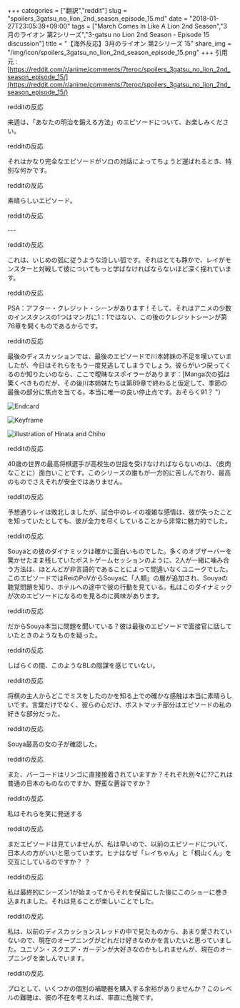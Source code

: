 +++
categories = ["翻訳","reddit"]
slug = "spoilers_3gatsu_no_lion_2nd_season_episode_15.md"
date = "2018-01-27T23:05:39+09:00"
tags = ["March Comes In Like A Lion 2nd Season","3月のライオン 第2シリーズ","3-gatsu no Lion 2nd Season - Episode 15 discussion"]
title = "【海外反応】3月のライオン 第2シリーズ 15"
share_img = "/img/icon/spoilers_3gatsu_no_lion_2nd_season_episode_15.png"
+++
引用元 : [https://reddit.com/r/anime/comments/7teroc/spoilers_3gatsu_no_lion_2nd_season_episode_15/](https://reddit.com/r/anime/comments/7teroc/spoilers_3gatsu_no_lion_2nd_season_episode_15/)

<p><span class="reddit-comment">redditの反応</span></p>来週は、「あなたの明治を鍛える方法」のエピソードについて、お楽しみください。

<p><span class="reddit-comment">redditの反応</span></p>それはかなり完全なエピソードがソロの対話によってちょうど運ばれるとき、特別な何かです。

<p><span class="reddit-comment">redditの反応</span></p>素晴らしいエピソード。

<p><span class="reddit-comment">redditの反応</span></p>---

<p><span class="reddit-comment">redditの反応</span></p>これは、いじめの弧に従うような涼しい弧です。それはとても静かで、レイがモンスターと対戦して彼についてもっと学ばなければならないほど深く揺れています。

<p><span class="reddit-comment">redditの反応</span></p>PSA：アフター・クレジット・シーンがあります！そして、それはアニメの少数のインスタンスの1つはマンガに1：1ではない、この後のクレジットシーンが第76章を開くものであるからです。

<p><span class="reddit-comment">redditの反応</span></p>最後のディスカッションでは、最後のエピソードで川本姉妹の不足を嘆いていましたが、今日はそれらをもう一度見逃してしまうでしょう。彼らがいつ戻ってくるのか知りたいのなら、ここで曖昧なスポイラーがあります：[Manga次の弧は驚くべきものだが、その後川本姉妹たちは第89章で終わると仮定して、季節の最後の部分に焦点を当てる。本当に唯一の良い停止点です。おそらく91？ "）

![Endcard](http://3lion-anime.com/assets/img/special/endcard/edcard37.jpg)

![Keyframe](https://pbs.twimg.com/media/DUjdh6fU0AA1VNU.jpg)

![illustration of Hinata and Chiho](https://i.imgur.com/6w9XoP7.png)

<p><span class="reddit-comment">redditの反応</span></p>40歳の世界の最高将棋選手が高校生の世話を受けなければならないのは、（皮肉なことに）面白いことです。このシリーズの誰もが一方的に苦しんでおり、最高のものでさえそれが安全ではありません。

<p><span class="reddit-comment">redditの反応</span></p>予想通りレイは敗北しましたが、試合中のレイの複雑な感情は、彼が失ったことを知っていたとしても、彼が全力を尽くしていることから非常に魅力的でした。

<p><span class="reddit-comment">redditの反応</span></p>Souyaとの彼のダイナミックは確かに面白いものでした。多くのオブザーバーを驚かせたまま残していたポストゲームセッションのように、2人が一緒に噛み合う方法は、ほとんどが非言語的であることによって間違いなくユニークでした。このエピソードではReiのPoVからSouyaに「人類」の層が追加され、Souyaの聴覚問題を知り、ホテルへの途中で彼の行動を見ている。私はこのダイナミックが次のエピソードになるのを見るのに興味があります。

<p><span class="reddit-comment">redditの反応</span></p>だからSouya本当に問題を聞いている？彼は最後のエピソードで面接官に話していたときのようなものを疑った。

<p><span class="reddit-comment">redditの反応</span></p>しばらくの間、このようなBLの陰謀を感じていない。

<p><span class="reddit-comment">redditの反応</span></p>将棋の主人からどこでミスをしたのかを知る上での確かな感触は本当に素晴らしいです。言葉だけでなく、彼らの心だけ、ポストマッチ部分はエピソードの私の好きな部分だった。

<p><span class="reddit-comment">redditの反応</span></p>Souya最高の女の子が確認した。

<p><span class="reddit-comment">redditの反応</span></p>また、バーコードはリンゴに直接接着されていますか？それぞれ別々に??これは普通の日本のものなのですか、野蛮な蒼谷ですか？

<p><span class="reddit-comment">redditの反応</span></p>私はそれらを笑に発送する

<p><span class="reddit-comment">redditの反応</span></p>まだエピソードは見ていませんが、私は早いので、以前のエピソードについて、日本人の方がいいと思っています。ヒナはなぜ「レイちゃん」と「桐山くん」を交互にしているのですか？ ？

<p><span class="reddit-comment">redditの反応</span></p>私は最終的にシーズン1が始まってからそれを保留にした後にこのショーに巻き込まれました。それは見ることが楽しいことでした。

<p><span class="reddit-comment">redditの反応</span></p>私は、以前のディスカッションスレッドの中で見たものから、あまり愛されていないので、現在のオープニングがどれだけ好きなのかを言いたいと思っていました。ユニゾン・スクエア・ガーデンが大好きなのかもしれませんが、現在のオープニングを楽しんでいます。

<p><span class="reddit-comment">redditの反応</span></p>プロとして、いくつかの個別の補聴器を購入する余裕がありませんか？このレベルの難聴は、彼の不在を考えれば、率直に危険です。
